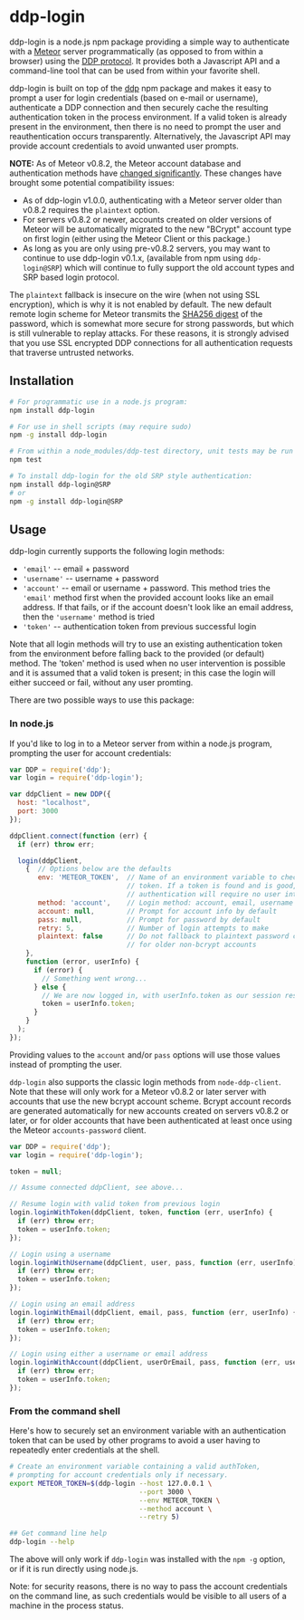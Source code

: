 ddp-login
====================================

ddp-login is a node.js npm package providing a simple way to authenticate with a [Meteor](https://www.meteor.com/) server programmatically (as opposed to from within a browser) using the [DDP protocol](https://github.com/meteor/meteor/blob/master/packages/livedata/DDP.md). It provides both a Javascript API and a command-line tool that can be used from within your favorite shell.

ddp-login is built on top of the [ddp](https://www.npmjs.org/package/ddp) npm package and makes it easy to prompt a user for login credentials (based on e-mail or username), authenticate a DDP connection and then securely cache the resulting authentication token in the process environment. If a valid token is already present in the environment, then there is no need to prompt the user and reauthentication occurs transparently. Alternatively, the Javascript API may provide account credentials to avoid unwanted user prompts.

**NOTE:** As of Meteor v0.8.2, the Meteor account database and authentication methods have [changed significantly](https://github.com/meteor/meteor/blob/release-0.8.2/History.md#meteor-accounts). These changes have brought some potential compatibility issues:
* As of ddp-login v1.0.0, authenticating with a Meteor server older than v0.8.2 requires the `plaintext` option.
* For servers v0.8.2 or newer, accounts created on older versions of Meteor will be automatically migrated to the new "BCrypt" account type on first login (either using the Meteor Client or this package.)
* As long as you are only using pre-v0.8.2 servers, you may want to continue to use ddp-login v0.1.x, (available from npm using `ddp-login@SRP`) which will continue to fully support the old account types and SRP based login protocol.

The `plaintext` fallback is insecure on the wire (when not using SSL encryption), which is why it is not enabled by default. The new default remote login scheme for Meteor transmits the [SHA256 digest](https://en.wikipedia.org/wiki/SHA256) of the password, which is somewhat more secure for strong passwords, but which is still vulnerable to replay attacks. For these reasons, it is strongly advised that you use SSL encrypted DDP connections for all authentication requests that traverse untrusted networks.

## Installation

```bash
# For programmatic use in a node.js program:
npm install ddp-login

# For use in shell scripts (may require sudo)
npm -g install ddp-login

# From within a node_modules/ddp-test directory, unit tests may be run
npm test

# To install ddp-login for the old SRP style authentication:
npm install ddp-login@SRP
# or
npm -g install ddp-login@SRP
```

## Usage

ddp-login currently supports the following login methods:
* `'email'` -- email + password
* `'username'` -- username + password
* `'account'` -- email or username + password. This method tries the `'email'` method first when the provided account looks like an email address. If that fails, or if the account doesn't look like an email address, then the `'username'` method is tried
* `'token'` -- authentication token from previous successful login

Note that all login methods will try to use an existing authentication token from the environment before falling back to the provided (or default) method. The 'token' method is used when no user intervention is possible and it is assumed that a valid token is present; in this case the login will either succeed or fail, without any user promting.

There are two possible ways to use this package:

### In node.js

If you'd like to log in to a Meteor server from within a node.js program, prompting the user for account credentials:

```js
var DDP = require('ddp');
var login = require('ddp-login');

var ddpClient = new DDP({
  host: "localhost",
  port: 3000
});

ddpClient.connect(function (err) {
  if (err) throw err;

  login(ddpClient,
    {  // Options below are the defaults
       env: 'METEOR_TOKEN',  // Name of an environment variable to check for a
                             // token. If a token is found and is good,
                             // authentication will require no user interaction.
       method: 'account',    // Login method: account, email, username or token
       account: null,        // Prompt for account info by default
       pass: null,           // Prompt for password by default
       retry: 5,             // Number of login attempts to make
       plaintext: false      // Do not fallback to plaintext password compatibility
                             // for older non-bcrypt accounts
    },
    function (error, userInfo) {
      if (error) {
        // Something went wrong...
      } else {
        // We are now logged in, with userInfo.token as our session resume auth token.
        token = userInfo.token;
      }
    }
  );
});

```

Providing values to the `account` and/or `pass` options will use those values instead of prompting the user.

`ddp-login` also supports the classic login methods from `node-ddp-client`. Note that these will only work for a Meteor v0.8.2 or later server with accounts that use the new bcrypt account scheme. Bcrypt account records are generated automatically for new accounts created on servers v0.8.2 or later, or for older accounts that have been authenticated at least once using the Meteor `accounts-password` client.

```js
var DDP = require('ddp');
var login = require('ddp-login');

token = null;

// Assume connected ddpClient, see above...

// Resume login with valid token from previous login
login.loginWithToken(ddpClient, token, function (err, userInfo) {
  if (err) throw err;
  token = userInfo.token;
});

// Login using a username
login.loginWithUsername(ddpClient, user, pass, function (err, userInfo) {
  if (err) throw err;
  token = userInfo.token;
});

// Login using an email address
login.loginWithEmail(ddpClient, email, pass, function (err, userInfo) {
  if (err) throw err;
  token = userInfo.token;
});

// Login using either a username or email address
login.loginWithAccount(ddpClient, userOrEmail, pass, function (err, userInfo) {
  if (err) throw err;
  token = userInfo.token;
});
```

### From the command shell

Here's how to securely set an environment variable with an authentication token that can be used by other programs to avoid a user having to repeatedly enter credentials at the shell.

```bash
# Create an environment variable containing a valid authToken,
# prompting for account credentials only if necessary.
export METEOR_TOKEN=$(ddp-login --host 127.0.0.1 \
                                --port 3000 \
                                --env METEOR_TOKEN \
                                --method account \
                                --retry 5)

## Get command line help
ddp-login --help
```
The above will only work if `ddp-login` was installed with the `npm -g` option, or if it is run directly using node.js.

Note: for security reasons, there is no way to pass the account credentials on the command line, as such credentials would be visible to all users of a machine in the process status.
